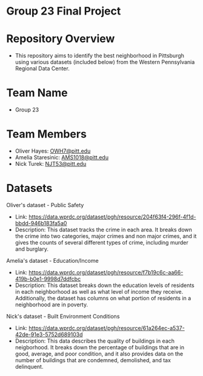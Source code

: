# Group 23 Final Project #

# Repository Overview # 
- This repository aims to identify the best neighborhood in Pittsburgh using various datasets (included below) from the Western Pennsylvania 
  Regional Data Center.
  
# Team Name #
- Group 23

# Team Members #
- Oliver Hayes: OWH7@pitt.edu
- Amelia Staresinic: AMS1018@pitt.edu
- Nick Turek: NJT53@pitt.edu


# Datasets #

Oliver's dataset - Public Safety
* Link: https://data.wprdc.org/dataset/pgh/resource/204f63f4-296f-4f1d-bbdd-946b183fa5a0 
* Description: This dataset tracks the crime in each area. It breaks down the crime into two categories, major crimes and non major crimes, and it     gives the counts of several different types of crime, including murder and burglary.
  
Amelia's dataset - Education/Income
  * Link: https://data.wprdc.org/dataset/pgh/resource/f7b19c6c-aa66-419b-b0e1-9998d7ddfcbc
  * Description: This dataset breaks down the education levels of residents in each neighborhood as well as what level of income they receive. Additionally, the dataset has columns on what portion of residents in a neighborhood are in poverty.

Nick's dataset - Built Environment Conditions
  * Link: https://data.wprdc.org/dataset/pgh/resource/61a264ec-a537-42de-91e3-5752d689103d
  * Description: This data describes the quality of buildings in each neigborhood. It breaks down the percentage of buildings that are in good, average, and poor condition, and it also provides data on the number of buildings that are condemned, demolished, and tax delinquent.
